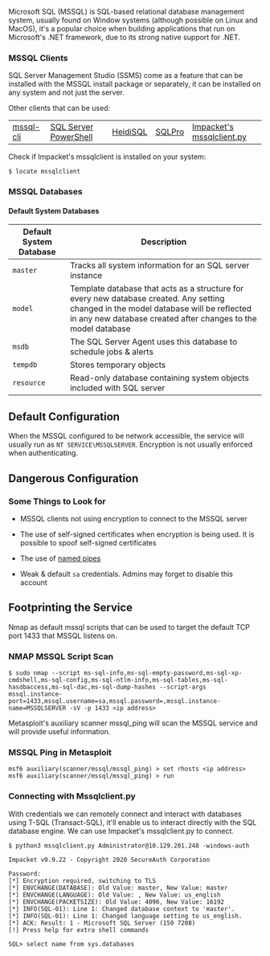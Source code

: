 Microsoft SQL (MSSQL) is SQL-based relational database management system, usually found on Window systems (although possible on Linux and MacOS), it's a popular choice when building applications that run on Microsoft's .NET framework, due to its strong native support for .NET.

### MSSQL Clients

SQL Server Management Studio (SSMS) come as a feature that can be installed with the MSSQL install package or separately, it can be installed on any system and not just the server.

Other clients that can be used:

|   |   |   |   |   |
| --- | --- | --- | --- | --- |
| [mssql-cli](https://docs.microsoft.com/en-us/sql/tools/mssql-cli?view=sql-server-ver15) | [SQL Server PowerShell](https://docs.microsoft.com/en-us/sql/powershell/sql-server-powershell?view=sql-server-ver15) | [HeidiSQL](https://www.heidisql.com) | [SQLPro](https://www.macsqlclient.com) | [Impacket's mssqlclient.py](https://github.com/SecureAuthCorp/impacket/blob/master/examples/mssqlclient.py) |

Check if Impacket's mssqlclient is installed on your system:
```shell-session
$ locate mssqlclient
```

### MSSQL Databases

#### Default System Databases
|Default System Database|Description|
|---|---|
|`master`|Tracks all system information for an SQL server instance|
|`model`|Template database that acts as a structure for every new database created. Any setting changed in the model database will be reflected in any new database created after changes to the model database|
|`msdb`|The SQL Server Agent uses this database to schedule jobs & alerts|
|`tempdb`|Stores temporary objects|
|`resource`|Read-only database containing system objects included with SQL server|

## Default Configuration

When the MSSQL configured to be network accessible, the service will usually run as `NT SERVICE\MSSQLSERVER`. Encryption is not usually enforced when authenticating.

## Dangerous Configuration

### Some Things to Look for

- MSSQL clients not using encryption to connect to the MSSQL server
    
- The use of self-signed certificates when encryption is being used. It is possible to spoof self-signed certificates
    
- The use of [named pipes](https://docs.microsoft.com/en-us/sql/tools/configuration-manager/named-pipes-properties?view=sql-server-ver15)
    
- Weak & default `sa` credentials. Admins may forget to disable this account

## Footprinting the Service

Nmap as default mssql scripts that can be used to target the default TCP port 1433 that MSSQL listens on.

### NMAP MSSQL Script Scan
```shell-session
$ sudo nmap --script ms-sql-info,ms-sql-empty-password,ms-sql-xp-cmdshell,ms-sql-config,ms-sql-ntlm-info,ms-sql-tables,ms-sql-hasdbaccess,ms-sql-dac,ms-sql-dump-hashes --script-args mssql.instance-port=1433,mssql.username=sa,mssql.password=,mssql.instance-name=MSSQLSERVER -sV -p 1433 <ip address>
```

Metasploit's auxiliary scanner mssql_ping will scan the MSSQL service and will provide useful information.

### MSSQL Ping in Metasploit
```shell-session
msf6 auxiliary(scanner/mssql/mssql_ping) > set rhosts <ip address>
msf6 auxiliary(scanner/mssql/mssql_ping) > run
```

### Connecting with Mssqlclient.py

With credentials we can remotely connect and interact with databases using T-SQL (Transact-SQL), it'll enable us to interact directly with the SQL database engine. We can use Impacket's mssqlclient.py to connect.

```shell-session
$ python3 mssqlclient.py Administrator@10.129.201.248 -windows-auth

Impacket v0.9.22 - Copyright 2020 SecureAuth Corporation

Password:
[*] Encryption required, switching to TLS
[*] ENVCHANGE(DATABASE): Old Value: master, New Value: master
[*] ENVCHANGE(LANGUAGE): Old Value: , New Value: us_english
[*] ENVCHANGE(PACKETSIZE): Old Value: 4096, New Value: 16192
[*] INFO(SQL-01): Line 1: Changed database context to 'master'.
[*] INFO(SQL-01): Line 1: Changed language setting to us_english.
[*] ACK: Result: 1 - Microsoft SQL Server (150 7208) 
[!] Press help for extra shell commands

SQL> select name from sys.databases
```